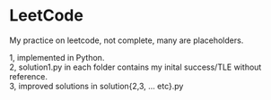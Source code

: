 # LeetCode
My practice on leetcode, not complete, many are placeholders.

1, implemented in Python. \
2, solution1.py in each folder contains my inital success/TLE without reference.\
3, improved solutions in solution{2,3, ... etc}.py
